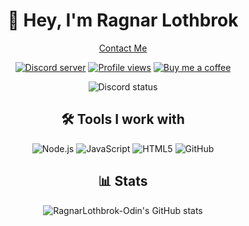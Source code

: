<h1 align="center">👋 Hey, I'm Ragnar Lothbrok</h1>
<p align="center"><a href="mailto:ragnarlothbrokjr@proton.me">Contact Me</a></p>
<p align="center">
   <a href="https://discord.gg/Q3ZhdRJ"><img src="https://img.shields.io/discord/495602800802398212?label=Discord&style=for-the-badge" alt="Discord server" /></a>
   <a href="https://github.com/RagnarLothbrok-Odin"><img src="https://komarev.com/ghpvc/?username=RagnarLothbrok-Odin&style=for-the-badge" alt="Profile views" /></a>
   <a href="https://www.buymeacoffee.com/ragnarlothbrok"><img src="https://img.shields.io/badge/BuyMeaCoffee-%23FFDD00.svg?&style=for-the-badge&logo=buy-me-a-coffee&logoColor=black" alt="Buy me a coffee" /></a>
</p>
<p align="center">
   <img src="https://lanyard-profile-readme.vercel.app/api/151516555757223936?theme=dark&borderRadius=30px&idleMessage=😴%20Probably%20sleeping%20😴" alt="Discord status" />
</p>
<h2 align="center">🛠️ Tools I work with</h2>
<p align="center">
   <img src="https://img.shields.io/badge/node.js%20-%2343853D.svg?&style=for-the-badge&logo=node.js&logoColor=white" alt="Node.js" />
   <img src="https://img.shields.io/badge/javascript%20-%23323330.svg?&style=for-the-badge&logo=javascript&logoColor=%23F7DF1E" alt="JavaScript" />
   <img src="https://img.shields.io/badge/html5%20-%23E34F26.svg?&style=for-the-badge&logo=html5&logoColor=white" alt="HTML5" />
   <img src="https://img.shields.io/badge/github%20-%23121011.svg?&style=for-the-badge&logo=github&logoColor=white" alt="GitHub" />
</p>
<h2 align="center">📊 Stats</h2>
<p align="center">
   <img align="center" src="https://grs.quantumly.dev/api/?username=RagnarLothbrok-Odin&show_icons=true&title_color=4F8CC9&text_color=9f9f9f&bg_color=00000000&hide_border=true&icon_color=4F8CC9&hide_title=true&count_private=true&hide=issues" alt="RagnarLothbrok-Odin's GitHub stats" />
</p>
